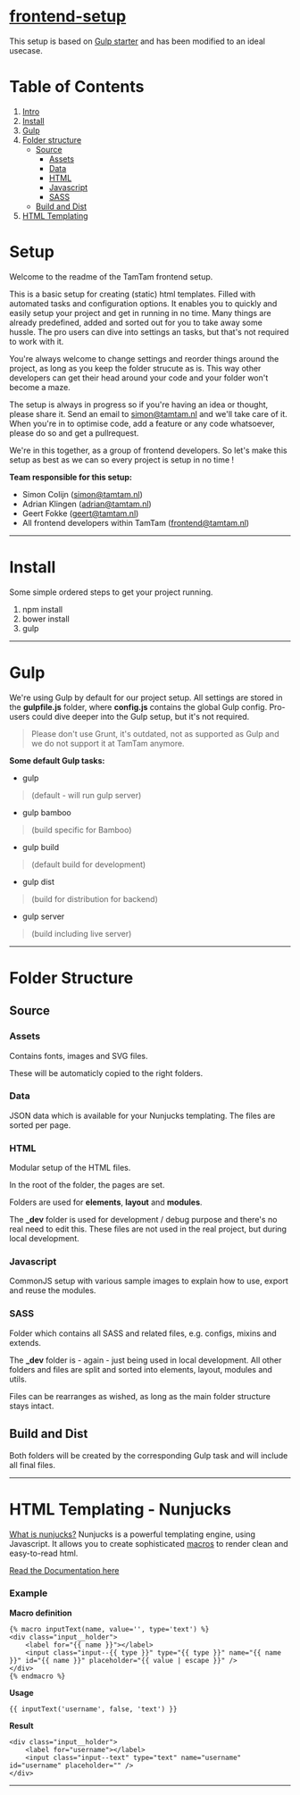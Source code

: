 [frontend-setup](https://bitbucket.org/tamtam-nl/tamtam-frontend-setup)
==============
This setup is based on [Gulp starter](https://github.com/vigetlabs/gulp-starter) and has been modified to an ideal usecase.

# Table of Contents
1. [Intro](#setup)
2. [Install](#install)
3. [Gulp](#gulp)
4. [Folder structure](#folder-structure)
    - [Source](#source)
        - [Assets](#assets)
        - [Data](#data)
        - [HTML](#html)
        - [Javascript](#javascript)
        - [SASS](#sass)
    - [Build and Dist](#build-and-dist)
6.  [HTML Templating](#html-templating-with-nunjucks)


# Setup #
Welcome to the readme of the TamTam frontend setup.

This is a basic setup for creating (static) html templates.
Filled with automated tasks and configuration options.
It enables you to quickly and easily setup your project and get in running in no time.
Many things are already predefined, added and sorted out for you to take away some hussle.
The pro users can dive into settings an tasks, but that's not required to work with it.


You're always welcome to change settings and reorder things around the project,
as long as you keep the folder strucute as is. 
This way other developers can get their head around your code and your folder won't become a maze.


The setup is always in progress so if you're having an idea or thought, please share it.
Send an email to simon@tamtam.nl and we'll take care of it.
When you're in to optimise code, add a feature or any code whatsoever, please do so and get a pullrequest.

We're in this together, as a group of frontend developers.
So let's make this setup as best as we can so every project is setup in no time !


**Team responsible for this setup:**

* Simon Colijn (simon@tamtam.nl)
* Adrian Klingen (adrian@tamtam.nl)
* Geert Fokke (geert@tamtam.nl)
* All frontend developers within TamTam (frontend@tamtam.nl)

------

# Install #
Some simple ordered steps to get your project running.

1. npm install
1. bower install
1. gulp

------

# Gulp #
We're using Gulp by default for our project setup.
All settings are stored in the **gulpfile.js** folder, where **config.js** contains the global Gulp config.
Pro-users could dive deeper into the Gulp setup, but it's not required.

> Please don't use Grunt, it's outdated, not as supported as Gulp and we do not support it at TamTam anymore.


**Some default Gulp tasks:**

* gulp 
> (default - will run gulp server)
* gulp bamboo 
> (build specific for Bamboo)
* gulp build 
> (default build for development)
* gulp dist 
> (build for distribution for backend)
* gulp server 
> (build including live server)

------

# Folder Structure #

## Source ##

### Assets ###
Contains fonts, images and SVG files.

These will be automaticly copied to the right folders.

### Data ###
JSON data which is available for your Nunjucks templating.
The files are sorted per page.

### HTML ###
Modular setup of the HTML files.

In the root of the folder, the pages are set.

Folders are used for **elements**, **layout** and **modules**.

The **_dev** folder is used for development / debug purpose and there's no real need to edit this. These files are not used in the real project, but during local development.


### Javascript ###
CommonJS setup with various sample images to explain how to use, export and reuse the modules.


### SASS ###
Folder which contains all SASS and related files, e.g. configs, mixins and extends.

The **_dev** folder is - again - just being used in local development. All other folders and files are split and sorted into elements, layout, modules and utils.

Files can be rearranges as wished, as long as the main folder structure stays intact.



## Build and Dist ##
Both folders will be created by the corresponding Gulp task and will include all final files.

------

# HTML Templating - Nunjucks #
[What is nunjucks?](https://mozilla.github.io/nunjucks/) Nunjucks is a powerful templating engine, using Javascript. It allows you to create sophisticated [macros](https://mozilla.github.io/nunjucks/templating.html#macro) to render clean and easy-to-read html.

[Read the Documentation here](https://mozilla.github.io/nunjucks/templating.html)

### Example ###

__Macro definition__
```
{% macro inputText(name, value='', type='text') %}
<div class="input__holder">
    <label for="{{ name }}"></label>
    <input class="input--{{ type }}" type="{{ type }}" name="{{ name }}" id="{{ name }}" placeholder="{{ value | escape }}" />
</div>
{% endmacro %}
```

__Usage__

```
{{ inputText('username', false, 'text') }}
```

__Result__
```
<div class="input__holder">
    <label for="username"></label>
    <input class="input--text" type="text" name="username" id="username" placeholder="" />
</div>
```

------